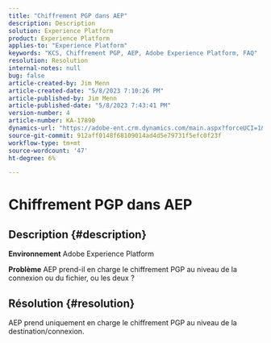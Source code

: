```yaml
---
title: "Chiffrement PGP dans AEP"
description: Description
solution: Experience Platform
product: Experience Platform
applies-to: "Experience Platform"
keywords: "KCS, Chiffrement PGP, AEP, Adobe Experience Platform, FAQ"
resolution: Resolution
internal-notes: null
bug: false
article-created-by: Jim Menn
article-created-date: "5/8/2023 7:10:26 PM"
article-published-by: Jim Menn
article-published-date: "5/8/2023 7:43:41 PM"
version-number: 4
article-number: KA-17890
dynamics-url: "https://adobe-ent.crm.dynamics.com/main.aspx?forceUCI=1&pagetype=entityrecord&etn=knowledgearticle&id=7e8391f8-d3ed-ed11-8849-6045bd006c82"
source-git-commit: 912aff0148f68109014ad4d5e79731f5efc0f23f
workflow-type: tm+mt
source-wordcount: '47'
ht-degree: 6%

---
```


# Chiffrement PGP dans AEP

## Description {#description}


<b>Environnement</b>
Adobe Experience Platform

<b>Problème</b>
AEP prend-il en charge le chiffrement PGP au niveau de la connexion ou du fichier, ou les deux ?


## Résolution {#resolution}


AEP prend uniquement en charge le chiffrement PGP au niveau de la destination/connexion.
